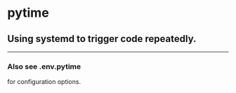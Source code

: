 # pytime
## Using systemd to trigger code repeatedly.

---

### Also see .env.pytime
for configuration options.
